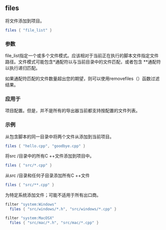 ## files

将文件添加到项目。

```lua
files { "file_list" }
```

### 参数

file_list指定一个或多个文件模式。应该相对于当前正在执行的脚本文件指定文件路径。文件模式可能包含*通配符以与当前目录中的文件匹配，或者包含 **通配符以执行递归匹配。

如果通配符匹配的文件数量超出您的期望，则可以使用removefiles（）函数过滤结果。

### 应用于

项目配置。但是，并不是所有的导出器当前都支持按配置的文件列表。

### 示例

从包含脚本的同一目录中将两个文件从添加到当前项目。

```lua
files { "hello.cpp", "goodbye.cpp" }
```

将src /目录中的所有C ++文件添加到项目中。

```lua
files { "src/*.cpp" }
```

从src /目录和任何子目录添加所有C ++文件

```lua
files { "src/**.cpp" }
```

为特定系统添加文件；可能不适用于所有出口商。

```lua
filter "system:Windows"
  files { "src/windows/*.h", "src/windows/*.cpp" }

filter "system:MacOSX"
  files { "src/mac/*.h", "src/mac/*.cpp" }
```

